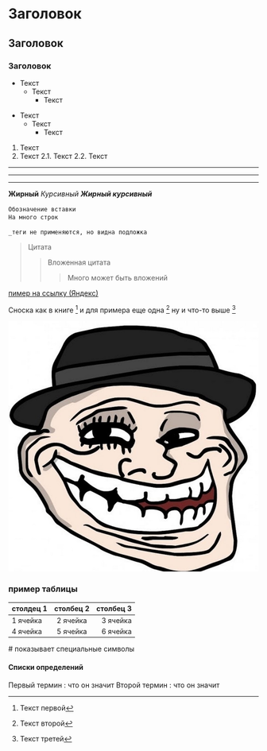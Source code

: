 # Заголовок
## Заголовок
### Заголовок
* Текст
    * Текст 
        * Текст
- Текст
    - Текст
        - Текст

1. Текст 
2. Текст
    2.1. Текст
    2.2. Текст
---
___
***
__Жирный__
_Курсивный_
___Жирный курсивный___
~~~
Обозначение вставки
На много строк
~~~

    _теги не применяются, но видна подложка

> Цитата 
>> Вложенная цитата
>>> Много может быть вложений

[пимер на ссылку (Яндекс)](www.ya.ru)

[^3]: Текст третей

Сноска как в книге [^1] и для примера еще одна [^2]  ну и что-то выше [^3] 

[^1]: Текст первой
[^2]: Текст второй

![пример картинки](unnamed.jpg) 


### пример таблицы
столдец 1 | столбец 2| столбец 3
:---------|:--------:|---------:
1 ячейка | 2 ячейка | 3 ячейка
4 ячейка | 5 ячейка | 6 ячейка
 \# показывает специальные символы 

 #### Списки определений
 Первый термин
 : что он значит
 Второй термин
 : что он значит